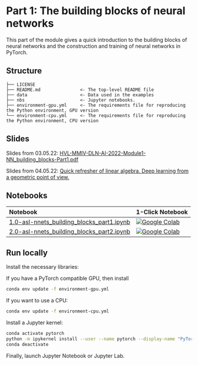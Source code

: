 # Part 1: The building blocks of neural networks

This part of the module gives a quick introduction to the building blocks of neural networks and the construction and training of neural networks in PyTorch.

## Structure

```
├── LICENSE
├── README.md               <- The top-level README file
├── data                    <- Data used in the examples
├── nbs                     <- Jupyter notebooks. 
├── environment-gpu.yml     <- The requirements file for reproducing the Python environment, GPU version
└── environment-cpu.yml     <- The requirements file for reproducing the Python environment, CPU version
``` 

## Slides

Slides from 03.05.22: [HVL-MMIV-DLN-AI-2022-Module1-NN_building_blocks-Part1.pdf](../../slides/HVL-MMIV-DLN-AI-2022-Module1-NN_building_blocks-Part1.pdf)

Slides from 04.05.22: 
[Quick refresher of linear algebra. Deep learning from a geometric point of view.](https://alexander.lundervold.com/slides/DLN-AI-linalg/DLN-AI-2022-linalg.html)


## Notebooks

| Notebook    |      1-Click Notebook      |
|:----------|------|
|  [1.0-asl-nnets_building_blocks_part1.ipynb](https://nbviewer.org/github/MMIV-ML/HVL-MMIV-DLN-AI-2022/blob/master/1-deep_learning/Part-1-building_blocks/nbs/1.0-asl-nnets_building_blocks_part1.ipynb)  | [![Google Colab](https://colab.research.google.com/assets/colab-badge.svg)](https://colab.research.google.com/github/MMIV-ML/HVL-MMIV-DLN-AI-2022/blob/master/1-deep_learning/Part-1-building_blocks/nbs/1.0-asl-nnets_building_blocks_part1.ipynb)
| [2.0-asl-nnets_building_blocks_part2.ipynb](https://nbviewer.org/github/MMIV-ML/HVL-MMIV-DLN-AI-2022/blob/master/1-deep_learning/Part-1-building_blocks/nbs/2.0-asl-nnets_building_blocks_part2.ipynb)  | [![Google Colab](https://colab.research.google.com/assets/colab-badge.svg)](https://colab.research.google.com/github/MMIV-ML/HVL-MMIV-DLN-AI-2022/blob/master/1-deep_learning/Part-1-building_blocks/nbs/2.0-asl-nnets_building_blocks_part2.ipynb)|


## Run locally

Install the necessary libraries:

If you have a PyTorch compatible GPU, then install 

```bash
conda env update -f environment-gpu.yml
```

If you want to use a CPU:

```bash
conda env update -f environment-cpu.yml
```


Install a Jupyter kernel:
```bash
conda activate pytorch
python -m ipykernel install --user --name pytorch --display-name "PyTorch"
conda deactivate
``` 

Finally, launch Jupyter Notebook or Jupyter Lab.
